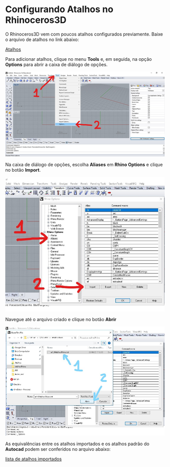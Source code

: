 # Configurando Atalhos no Rhinoceros3D

O Rhinoceros3D vem com poucos atalhos configurados previamente. Baixe o arquivo de atalhos no link abaixo:

[Atalhos](./aliases.txt)

Para adicionar atalhos, clique no menu **Tools** e, em seguida, na opção **Options** para abrir a caixa de diálogo de opções.

![tools options](./toolsOptions.jpg)

Na caixa de diálogo de opções, escolha **Aliases** em **Rhino Options** e clique no botão **Import**.

![Atalhos](./aliases.jpg)

Navegue até o arquivo criado e clique no botão **Abrir**

![importando atalhos](./importAli.jpg)

As equivalências entre os atalhos importados e os atalhos padrão do **Autocad** podem ser conferidos no arquivo abaixo:

[lista de atalhos importados](./atalhosCadRhino.pdf)

